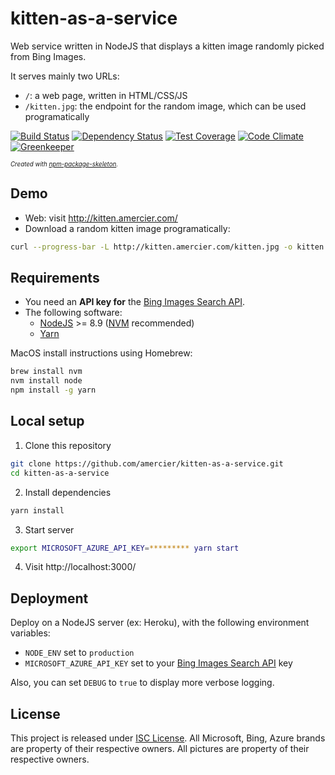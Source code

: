 kitten-as-a-service
===================

Web service written in NodeJS that displays a kitten image randomly picked from Bing Images.

It serves mainly two URLs:
- `/`: a web page, written in HTML/CSS/JS
- `/kitten.jpg`: the endpoint for the random image, which can be used programatically

[![Build Status](https://img.shields.io/travis/amercier/kitten-as-a-service/master.svg)](https://travis-ci.org/amercier/kitten-as-a-service)
[![Dependency Status](http://img.shields.io/gemnasium/amercier/kitten-as-a-service.svg)](https://gemnasium.com/amercier/kitten-as-a-service)
[![Test Coverage](https://img.shields.io/codecov/c/github/amercier/kitten-as-a-service/master.svg)](https://codecov.io/github/amercier/kitten-as-a-service?branch=master)
[![Code Climate](https://img.shields.io/codeclimate/maintainability/amercier/kitten-as-a-service.svg)](https://codeclimate.com/github/amercier/kitten-as-a-service)
[![Greenkeeper](https://badges.greenkeeper.io/amercier/kitten-as-a-service.svg)](https://github.com/amercier/kitten-as-a-service/issues?q=label%3Agreenkeeper)

<sup><sub>_Created with [npm-p&#97;ckage-skeleton](https://github.com/&#97;mercier/npm-p&#97;ckage-skeleton)._</sup></sub>


Demo
----

- Web: visit http://kitten.amercier.com/
- Download a random kitten image programatically:
```bash
curl --progress-bar -L http://kitten.amercier.com/kitten.jpg -o kitten.jpg
```

Requirements
------------

- You need an **API key for** the [Bing Images Search API](https://azure.microsoft.com/en-us/services/cognitive-services/bing-image-search-api/).
- The following software:
  - [NodeJS](https://nodejs.org/en/) >= 8.9 ([NVM](https://github.com/creationix/nvm) recommended)
  - [Yarn](https://yarnpkg.com/en/)

MacOS install instructions using Homebrew:
```bash
brew install nvm
nvm install node
npm install -g yarn
```


Local setup
-----------

1. Clone this repository
```bash
git clone https://github.com/amercier/kitten-as-a-service.git
cd kitten-as-a-service
```
2. Install dependencies
```bash
yarn install
```
3. Start server
```bash
export MICROSOFT_AZURE_API_KEY=********* yarn start
```
4. Visit http://localhost:3000/


Deployment
----------

Deploy on a NodeJS server (ex: Heroku), with the following environment variables:
- `NODE_ENV` set to `production`
- `MICROSOFT_AZURE_API_KEY` set to your [Bing Images Search API](https://azure.microsoft.com/en-us/services/cognitive-services/bing-image-search-api/) key

Also, you can set `DEBUG` to `true` to display more verbose logging.


License
-------

This project is released under [ISC License](LICENSE.md).
All Microsoft, Bing, Azure brands are property of their respective owners.
All pictures are property of their respective owners.
